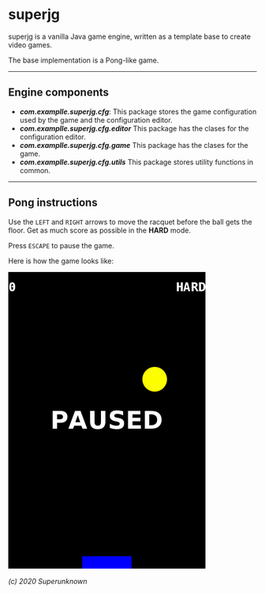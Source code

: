 # superjg

superjg is a vanilla Java game engine, written as a template base to create video games.

The base implementation is a Pong-like game.

___

## Engine components

* *__com.examplle.superjg.cfg__*: This package stores the game configuration used by the game and the configuration editor.
* *__com.examplle.superjg.cfg.editor__* This package has the clases for the configuration editor.
* *__com.examplle.superjg.cfg.game__* This package has the clases for the game.
* *__com.examplle.superjg.cfg.utils__* This package stores utility functions in common.

---

## Pong instructions

Use the `LEFT` and `RIGHT` arrows to move the racquet before the ball gets the floor. Get as much score as possible in the __HARD__ mode.

Press `ESCAPE` to pause the game.


Here is how the game looks like:

![](demo.gif)

*(c) 2020 Superunknown*